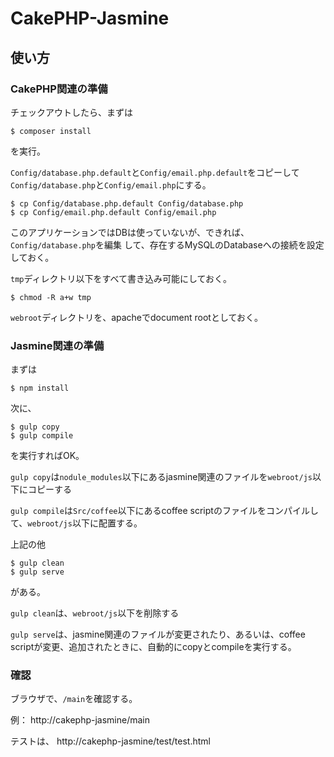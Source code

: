 # CakePHP-Jasmine

## 使い方

### CakePHP関連の準備

チェックアウトしたら、まずは

    $ composer install

を実行。

`Config/database.php.default`と`Config/email.php.default`をコピーして
`Config/database.php`と`Config/email.php`にする。

    $ cp Config/database.php.default Config/database.php
    $ cp Config/email.php.default Config/email.php

このアプリケーションではDBは使っていないが、できれば、`Config/database.php`を編集
して、存在するMySQLのDatabaseへの接続を設定しておく。

`tmp`ディレクトリ以下をすべて書き込み可能にしておく。

    $ chmod -R a+w tmp

`webroot`ディレクトリを、apacheでdocument rootとしておく。

### Jasmine関連の準備

まずは

    $ npm install

次に、

    $ gulp copy
    $ gulp compile

を実行すればOK。

`gulp copy`は`nodule_modules`以下にあるjasmine関連のファイルを`webroot/js`以下にコピーする

`gulp compile`は`Src/coffee`以下にあるcoffee scriptのファイルをコンパイルして、`webroot/js`以下に配置する。

上記の他

    $ gulp clean
    $ gulp serve

がある。

`gulp clean`は、`webroot/js`以下を削除する

`gulp serve`は、jasmine関連のファイルが変更されたり、あるいは、coffee scriptが変更、追加されたときに、自動的にcopyとcompileを実行する。

### 確認

ブラウザで、`/main`を確認する。

例： http://cakephp-jasmine/main

テストは、 http://cakephp-jasmine/test/test.html
